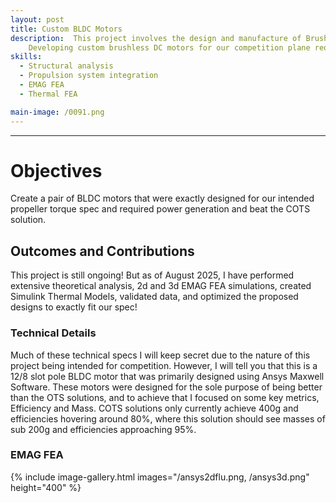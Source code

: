 ```yaml
---
layout: post
title: Custom BLDC Motors
description:  This project involves the design and manufacture of Brushless DC motors for our competition humanitarian drone design 
    Developing custom brushless DC motors for our competition plane required heavy amounts of theoretical analysis and simulation as well as data processing and design optimisation
skills: 
  - Structural analysis
  - Propulsion system integration
  - EMAG FEA
  - Thermal FEA

main-image: /0091.png
---
```


---
# Objectives 
Create a pair of BLDC motors that were exactly designed for our intended propeller torque spec and required power generation and beat the COTS solution.
## Outcomes and Contributions 
This project is still ongoing! But as of August 2025, I have performed extensive theoretical analysis, 2d and 3d EMAG FEA simulations, created Simulink Thermal Models, validated data, and optimized the proposed designs to exactly fit our spec!
### Technical Details
Much of these technical specs I will keep secret due to the nature of this project being intended for competition. However, I will tell you that this is a 12/8 slot pole BLDC motor that was primarily designed using Ansys Maxwell Software. These motors were designed for the sole purpose of being better than the OTS solutions, and to achieve that I focused on some key metrics, Efficiency and Mass. COTS solutions only currently achieve 400g and efficiencies hovering around 80%, where this solution should see masses of sub 200g and efficiencies approaching 95%.




### EMAG FEA 
{% include image-gallery.html images="/ansys2dflu.png, /ansys3d.png" height="400" %}
 




